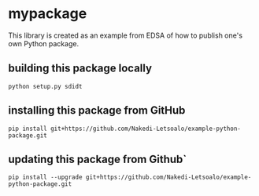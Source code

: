 # mypackage
This library is created as an example from EDSA of  how to publish one's own Python package.

## building this package locally
`python setup.py sdidt`

## installing this package from GitHub
`pip install git+https://github.com/Nakedi-Letsoalo/example-python-package.git`

## updating this package from Github`
`pip install --upgrade git+https://github.com/Nakedi-Letsoalo/example-python-package.git`
